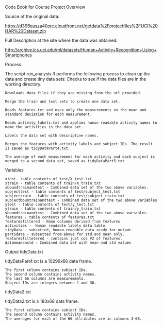Code Book for Course Project
Overview

Source of the original data:

https://d396qusza40orc.cloudfront.net/getdata%2Fprojectfiles%2FUCI%20HAR%20Dataset.zip

Full Description at the site where the data was obtained:

http://archive.ics.uci.edu/ml/datasets/Human+Activity+Recognition+Using+Smartphones

Process

The script run_analysis.R performs the following process to clean up the data and create tiny data sets:
    Checks to see if the data files are in the working directory.
    
    Downloads data files if they are missing from the url provided.

    Merge the train and test sets to create one data set.

    Reads features.txt and uses only the measurements on the mean and standard deviation for each measurement.

    Reads activity_labels.txt and applies human readable activity names to name the activities in the data set.

    Labels the data set with descriptive names. 

    Merges the features with activity labels and subject IDs. The result is saved as tidyDataPart4.txt.

    The average of each measurement for each activity and each subject is merged to a second data set, saved as tidyDataPart5.txt

Variables

    xtest- table contents of test/X_test.txt
    xtrain - table contents of train/X_train.txt
    xboundtrainandtest - Combined data set of the two above variables.
    subjecttest - table contents of test/subject_test.txt
    subjecttrain - table contents of test/subject_train.txt
    subjectbountrainandtest - Combined data set of the two above variables
    ytest - table contents of test/y_test.txt
    ytrain - table contents of train/y_train.txt
    yboundtrainandtest - Combined data set of the two above variables.
    features - table contents of features.txt
    featuresfiltered - Name columns derived from features
    activities -  Human readable labels data table. 
    tidyData - subsetted, human-readable data ready for output.
    part5data - subsetted from above for std and mean only. 
    featuresfiltetered - contains just col V2 of features. 
    datameananstd - Combined data set with mean and std values

Output
tidyData.txt

tidyDataPart4.txt is a 10299x68 data frame.

    The first column contains subject IDs.
    The second column contains activity names.
    The last 66 columns are measurements.
    Subject IDs are integers between 1 and 30.

tidyData2.txt

tidyData2.txt is a 180x68 data frame.

    The first column contains subject IDs.
    The second column contains activity names.
    The averages for each of the 66 attributes are in columns 3-68.
